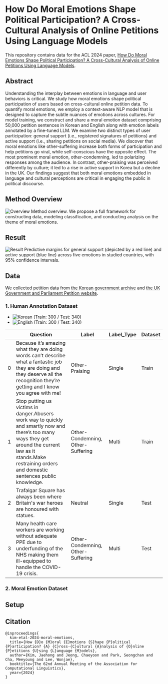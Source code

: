 # How Do Moral Emotions Shape Political Participation? A Cross-Cultural Analysis of Online Petitions Using Language Models

This repository contains data for the ACL 2024 paper, [How Do Moral Emotions Shape Political Participation? A Cross-Cultural Analysis of Online Petitions Using Language Models](https://openreview.net/pdf?id=b3AoAk60mL).

## Abstract
Understanding the interplay between emotions in language and user behaviors is critical. We study how moral emotions shape political participation of users based on cross-cultural online petition data. To quantify moral emotions, we employ a context-aware NLP model that is designed to capture the subtle nuances of emotions across cultures. For model training, we construct and share a moral emotion dataset comprising 50,000 petition sentences in Korean and English along with emotion labels annotated by a fine-tuned LLM. We examine two distinct types of user participation: general support (i.e., registered signatures of petitions) and active support (i.e., sharing petitions on social media). We discover that moral emotions like other-suffering increase both forms of participation and help petitions go viral, while self-conscious have the opposite effect. The most prominent moral emotion, other-condemning, led to polarizing responses among the audience. In contrast, other-praising was perceived differently by culture; it led to a rise in active support in Korea but a decline in the UK. Our findings suggest that both moral emotions embedded in language and cultural perceptions are critical in engaging the public in political discourse.

## Method Overview
![Overview](https://github.com/Paul-scpark/Moral-Emotions-Political-Participation/blob/main/image/overview.png)
Method overview. We propose a full framework for constructing data, modeling classification, and conducting analysis on the theme of moral emotions.

## Result
![Result](https://github.com/Paul-scpark/Moral-Emotions-Political-Participation/blob/main/image/result.png)
Predictive margins for general support (depicted by a red line) and active support (blue line) across five emotions in studied countries, with 95% confidence intervals.

## Data
We collected petition data from [the Korean government archive](http://webarchives.pa.go.kr/19th/www.president.go.kr/petitions/) and [the UK Government and Parliament Petition website](https://petition.parliament.uk/).

### 1. Human Annotation Dataset
- ![Korean](https://github.com/Paul-scpark/Moral-Emotions-Political-Participation/blob/main/data/KOR_Human_Annotation_640.parquet) (Train: 300 / Test: 340)
- ![English](https://github.com/Paul-scpark/Moral-Emotions-Political-Participation/blob/main/data/ENG_Human_Annotation_640.parquet) (Train: 300 / Test: 340)

|   | Question | Label | Label_Type | Dataset |
|---|----------------------------------------------------------------------------------------|------------------------------------|------------|---------|
| 0 | Because it’s amazing what they are doing words can’t describe what a fantastic job they are doing and they deserve all the recognition they’re getting and I know you agree with me! | Other-Praising | Single | Train |
| 1 | Stop putting us victims in danger.Abusers work way to quickly and smartly now and there’s too many ways they get around the current law as it stands.Make restraining orders and domestic sentences public knowledge. | Other-Condemning, Other-Suffering | Multi | Train |
| 2 | Trafalgar Square has always been where Britain's war heroes are honoured with statues. | Neutral | Single | Test |
| 3 | Many health care workers are working without adequate PPE due to underfunding of the NHS making them ill-equipped to handle the COVID-19 crisis. | Other-Condemning, Other-Suffering | Multi | Test |

### 2. Moral Emotion Dataset

## Setup

## Citation
```
@inproceedings{
  kim-etal-2024-moral-emotions,
  title={How {D}o {M}oral {E}motions {S}hape {P}olitical {P}articipation? {A} {C}ross-{C}ultural {A}nalysis of {O}nline {P}etitions {U}sing {L}anguage {M}odels},
  author={Kim, Jaehong and Jeong, Chaeyoon and Park, Seongchan and Cha, Meeyoung and Lee, Wonjae},
  booktitle={The 62nd Annual Meeting of the Association for Computational Linguistics},
  year={2024}
}
```

